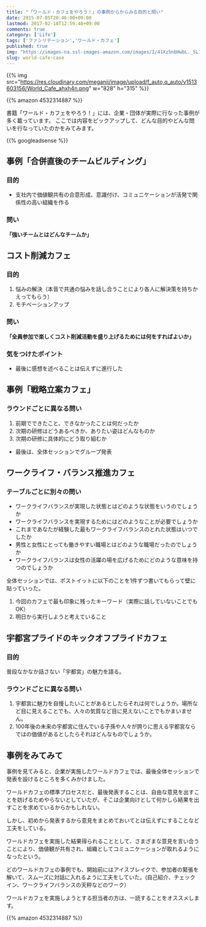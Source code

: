 ```yaml
---
title: "「ワールド・カフェをやろう！」の事例からからみる目的と問い"
date: 2015-07-05T20:46:00+09:00
lastmod: 2017-02-18T12:59:48+09:00
comments: true
category: ['Life']
tags: ['ファシリテーション','ワールド・カフェ']
published: true
img: "https://images-na.ssl-images-amazon.com/images/I/41Xz5nbHwbL._SL160_.jpg"
slug: world-cafe-case
---
```


{{% img src="https://res.cloudinary.com/meganii/image/upload/f_auto,q_auto/v1513603156/World_Cafe_ahxh4n.png" w="828" h="315" %}}


{{% amazon 4532314887 %}}

書籍「ワールド・カフェをやろう！」には、企業・団体が実際に行なった事例が多く載っています。
ここでは内容をピックアップして、どんな目的やどんな問いを行なっていたのかをみてみます。


{{% googleadsense %}}



## 事例「合併直後のチームビルディング」
### 目的

- 支社内で価値観共有の合意形成、意識付け、コミュニケーションが活発で関係性の高い組織を作る

### 問い
**「強いチームとはどんなチームか」**


## コスト削減カフェ
### 目的
1. 悩みの解決（本音で共通の悩みを話し合うことにより各人に解決策を持ちかえってもらう）
2. モチベーションアップ

### 問い　
**「全員参加で楽しくコスト削減活動を盛り上げるためには何をすればよいか」**

### 気をつけたポイント
- 最後に感想を述べることは伝えずに進行した


## 事例「戦略立案カフェ」
### ラウンドごとに異なる問い

1. 前期でできたこと、できなかったことは何だったか
2. 次期の研修はどうあるべきか、ありたい姿はどんなものか
3. 次期の研修に具体的にどう取り組むか

- 最後は、全体セッションでグループ発表


## ワークライフ・バランス推進カフェ
### テーブルごとに別々の問い

- ワークライフバランスが実現した状態とはどのような状態をいうのでしょうか
- ワークライフバランスを実現するためにはどのようなことが必要でしょうか
- これまであなたが経験した最もワークライフバランスのとれた状態はいつでしたか
- 男性と女性にとっても働きやすい職場とはどのような職場だったのでしょうか
- ワークライフバランスは女性の活躍の場を広げるためにどのような意味を持つのでしょうか


全体セッションでは、ポストイットに以下のことを1件ずつ書いてもらって壁に貼っていった。

1. 今回のカフェで最も印象に残ったキーワード（実際に話していないことでもOK）
2. 明日から実行しようと考えていること


## 宇都宮プライドのキックオフプライドカフェ
### 目的
普段なかなか話さない「宇都宮」の魅力を語る。

### ラウンドごとに異なる問い

1. 宇都宮に魅力を自慢したいことがあるとしたらそれは何でしょうか。場所など目に見えることでも、人々の気質など目に見えないことでもかまいません。
2. 100年後の未来の宇都宮に住んでいる子孫や人々が誇りに思える宇都宮ならではの価値があるとしたらそれはどんなものでしょうか。




## 事例をみてみて

事例を見てみると、企業が実施したワールドカフェでは、最後全体セッションで発表を設けるところを多くみかけました。

ワールドカフェの標準プロセスだと、最後発表することは、自由な意見を出すことを妨げるためやらないとしていたが、そこは企業向けとして何かしら結果を出すことを求めているからかもしれない。

しかし、初めから発表するから意見をまとめておいてとは伝えずにすることなど工夫をしている。

ワールドカフェを実施した結果得られることとして、さまざまな意見を言い合うことにより、価値観が共有され、組織としてコミュニケーションが取れるようになったという。

どのワールドカフェの事例でも、開始前にはアイスブレイクで、参加者の緊張を解いて、スムーズに対話に入れるように工夫をしていた。(自己紹介、チェックイン、ワークライフバランスの天秤などのワーク）



ワールドカフェを実施しようとする担当者の方は、一読することをオススメします。

{{% amazon 4532314887 %}}